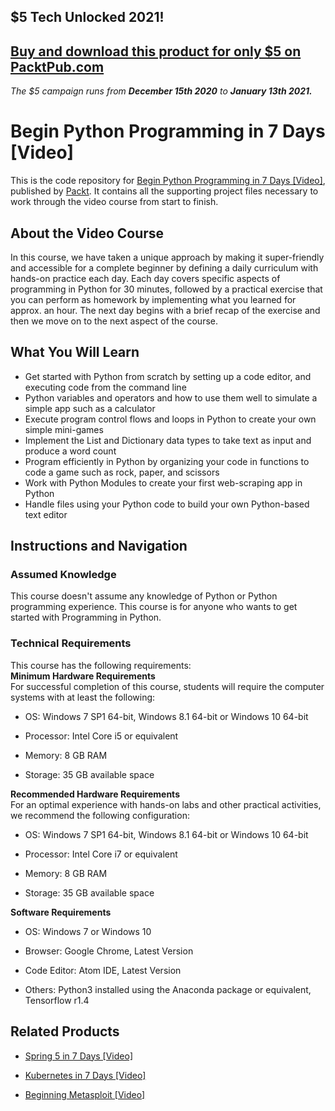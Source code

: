 ## $5 Tech Unlocked 2021!
[Buy and download this product for only $5 on PacktPub.com](https://www.packtpub.com/)
-----
*The $5 campaign         runs from __December 15th 2020__ to __January 13th 2021.__*

# Begin Python Programming in 7 Days [Video]
This is the code repository for [Begin Python Programming in 7 Days [Video]](https://www.packtpub.com/application-development/begin-python-programming-7-days-video?utm_source=github&utm_medium=repository&utm_campaign=9781788990813), published by [Packt](https://www.packtpub.com/?utm_source=github). It contains all the supporting project files necessary to work through the video course from start to finish.
## About the Video Course
In this course, we have taken a unique approach by making it super-friendly and accessible for a complete beginner by defining a daily curriculum with hands-on practice each day. Each day covers specific aspects of programming in Python for 30 minutes, followed by a practical exercise that you can perform as homework by implementing what you learned for approx. an hour. The next day begins with a brief recap of the exercise and then we move on to the next aspect of the course.

<H2>What You Will Learn</H2>
<DIV class=book-info-will-learn-text>
<UL>
<LI>Get started with Python from scratch by setting up a code editor, and executing code from the command line 
<LI>Python variables and operators and how to use them well to simulate a simple app such as a calculator 
<LI>Execute program control flows and loops in Python to create your own simple mini-games&nbsp; 
<LI>Implement the List and Dictionary data types to take text as input and produce a word count 
<LI>Program efficiently in Python by organizing your code in functions to code a game such as rock, paper, and scissors&nbsp; 
<LI>Work with Python Modules to create your first web-scraping app in Python 
<LI>Handle files using your Python code to build your own Python-based text editor </LI></UL></DIV>

## Instructions and Navigation
### Assumed Knowledge

This course doesn't assume any knowledge of Python or Python programming experience. This course is for anyone who wants to get started with Programming in Python.
### Technical Requirements
This course has the following requirements:<br/>
<b>
Minimum Hardware Requirements</b><br>
For successful completion of this course, students will require the computer systems with at least the following:
<ul><li>

OS: Windows 7 SP1 64-bit, Windows 8.1 64-bit or Windows 10 64-bit
</li><li>


Processor: Intel Core i5 or equivalent

</li><li>

Memory: 8 GB RAM

</li><li>

Storage: 35 GB available space
</li></ul>



<b>Recommended Hardware Requirements</b><br>
For an optimal experience with hands-on labs and other practical activities, we recommend the following configuration:
<ul><li>

OS: Windows 7 SP1 64-bit, Windows 8.1 64-bit or Windows 10 64-bit

</li><li>

Processor: Intel Core i7 or equivalent


</li><li>
Memory: 8 GB RAM

</li><li>

Storage: 35 GB available space
</li></ul>

<b>Software Requirements</b>
<ul><li>
OS: Windows 7 or Windows 10

</li><li>

Browser: Google Chrome, Latest Version

</li><li>

Code Editor: Atom IDE, Latest Version
</li><li>


Others: Python3 installed using the Anaconda package or equivalent, Tensorflow r1.4 
</li></ul>


## Related Products
* [Spring 5 in 7 Days [Video]](https://www.packtpub.com/application-development/spring-5-7-days-video?utm_source=github&utm_medium=repository&utm_campaign=9781789139839)

* [Kubernetes in 7 Days [Video]](https://www.packtpub.com/virtualization-and-cloud/kubernetes-7-days-video?utm_source=github&utm_medium=repository&utm_campaign=9781789130881)

* [Beginning Metasploit [Video]](https://www.packtpub.com/networking-and-servers/beginning-metasploit-video?utm_source=github&utm_medium=repository&utm_campaign=9781789347555)

